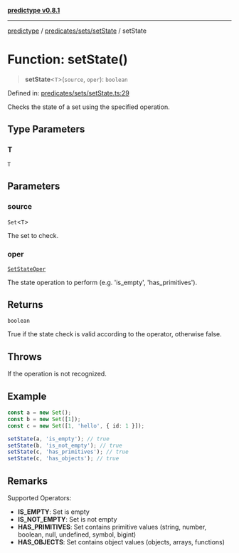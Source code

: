 [**predictype v0.8.1**](../../../../README.md)

***

[predictype](../../../../modules.md) / [predicates/sets/setState](../README.md) / setState

# Function: setState()

> **setState**\<`T`\>(`source`, `oper`): `boolean`

Defined in: [predicates/sets/setState.ts:29](https://github.com/maduhaime/predictype/blob/2310adbaccb6fbc00cdab8e345e79bd5b09e40f5/src/predicates/sets/setState.ts#L29)

Checks the state of a set using the specified operation.

## Type Parameters

### T

`T`

## Parameters

### source

`Set`\<`T`\>

The set to check.

### oper

[`SetStateOper`](../../../../sets/enums/type-aliases/SetStateOper.md)

The state operation to perform (e.g. 'is_empty', 'has_primitives').

## Returns

`boolean`

True if the state check is valid according to the operator, otherwise false.

## Throws

If the operation is not recognized.

## Example

```ts
const a = new Set();
const b = new Set([1]);
const c = new Set([1, 'hello', { id: 1 }]);

setState(a, 'is_empty'); // true
setState(b, 'is_not_empty'); // true
setState(c, 'has_primitives'); // true
setState(c, 'has_objects'); // true
```

## Remarks

Supported Operators:
- **IS_EMPTY**: Set is empty
- **IS_NOT_EMPTY**: Set is not empty
- **HAS_PRIMITIVES**: Set contains primitive values (string, number, boolean, null, undefined, symbol, bigint)
- **HAS_OBJECTS**: Set contains object values (objects, arrays, functions)
